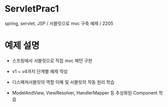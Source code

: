 # ServletPrac1
 spring, servlet, JSP / 서블릿으로 mvc 구축 예제 / 2205
 
# 예제 설명
- 스프링에서 서블릿으로 직접 mvc 패턴 구현

- v1 ~ v4까지 단계별 예제 작성

- 디스패쳐서블릿의 역할 이해 및 서블릿의 작동 원리 학습

-   ModelAndView, ViewResolver, HandlerMapper 등 추상화된 Component 학습
